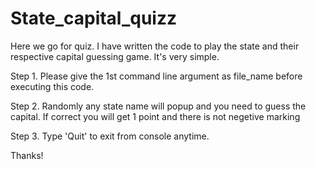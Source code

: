# State_capital_quizz
Here we go for quiz.
I have written the code to play the state and their respective capital guessing game.
It's very simple.

Step 1. Please give the 1st command line argument as file_name before executing this code.

Step 2. Randomly any state name will popup and you need to guess the capital. If correct you will get 1 point and there is not negetive marking

Step 3. Type  'Quit' to exit from console anytime.

Thanks!
